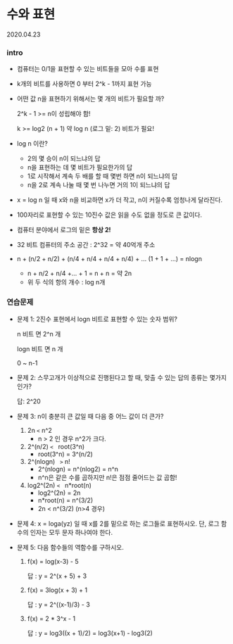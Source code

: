 # 수와 표현

2020.04.23

### intro

- 컴퓨터는 0/1을 표현할 수 있는 비트들을 모아 수를 표현
- k개의 비트를 사용하면 0 부터 2^k - 1까지 표현 가능

- 어떤 값 n을 표현하기 위해서는 몇 개의 비트가 필요할 까?

  2^k - 1 >= n이 성립해야 함!

  k >= log2 (n + 1) 약 log n (로그 밑: 2) 비트가 필요!

- log n 이란?
  - 2의 몇 승이 n이 되느냐의 답
  - n을 표현하는 데 몇 비트가 필요한가의 답
  - 1로 시작해서 계속 두 배를 할 때 몇번 하면 n이 되느냐의 답
  - n을 2로 계속 나눌 때 몇 번 나누면 거의 1이 되느냐의 답
- x = log n 일 때 x와 n을 비교하면 x가 더 작고, n이 커질수록 엄청나게 달라진다.
- 100자리로 표현할 수 있는 10진수 값은 읽을 수도 없을 정도로 큰 값이다.
- 컴퓨터 분야에서 로그의 밑은 **항상 2!**

- 32 비트 컴퓨터의 주소 공간 : 2^32 = 약 40억개 주소
- n + (n/2 + n/2) + (n/4 + n/4 + n/4 + n/4) + ... (1 + 1 + ...) = nlogn
  - n + n/2 + n/4 +... + 1 = n + n = 약 2n
  - 위 두 식의 항의 개수 : log n개

### 연습문제

- 문제 1: 2진수 표현에서 logn 비트로 표현할 수 있는 숫자 범위?

  n 비트 면 2^n 개

  logn 비트 면 n 개

  0 ~ n-1

- 문제 2: 스무고개가 이상적으로 진행된다고 할 때, 맞출 수 있는 답의 종류는 몇가지 인가?

  답: 2^20

- 문제 3: n이 충분히 큰 값일 때 다음 중 어느 값이 더 큰가?

  1. 2n `<` n^2
     - n > 2 인 경우 n^2가 크다.
  2. 2^(n/2) `< ` root(3^n) 
     - root(3^n) = 3^(n/2)
  3. 2^(nlogn) ` >`  n!
     - 2^(nlogn) = n^(nlog2) = n^n
     - n^n은 같은 수를 곱하지만 n!은 점점 줄어드는 값 곱함!
  4. log2^(2n) `< `  n*root(n)
     - log2^(2n) = 2n
     - n*root(n) = n^(3/2)
     - 2n < n^(3/2) (n>4 경우)

- 문제 4: x = loga(yz) 일 때 x를 2를 밑으로 하는 로그들로 표현하시오. 단, 로그 함수의 인자는 모두 문자 하나여야 한다.

- 문제 5: 다음 함수들의 역함수를 구하시오.

  1. f(x) = log(x-3) - 5

     답 : y = 2^(x + 5) + 3

  2. f(x) = 3log(x + 3) + 1

     답 : y = 2^((x-1)/3) - 3

  3. f(x) = 2 * 3^x - 1

     답 : y = log3((x + 1)/2) = log3(x+1) - log3(2)